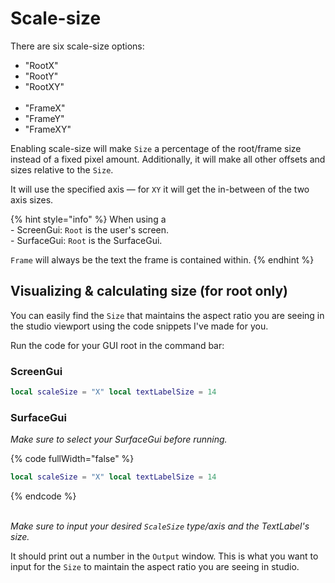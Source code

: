 # Scale-size

There are six scale-size options:

* "RootX"
* "RootY"
* "RootXY"\
  ​
* "FrameX"
* "FrameY"
* "FrameXY"



Enabling scale-size will make `Size` a percentage of the root/frame size instead of a fixed pixel amount. Additionally, it will make all other offsets and sizes relative to the `Size`.

It will use the specified axis — for `XY` it will get the in-between of the two axis sizes.

{% hint style="info" %}
When using a\
\- ScreenGui: `Root` is the user's screen.\
\- SurfaceGui: `Root` is the SurfaceGui.

`Frame` will always be the text the frame is contained within.
{% endhint %}



## Visualizing & calculating size (for root only)

You can easily find the `Size` that maintains the aspect ratio you are seeing in the studio viewport using the code snippets I've made for you.

Run the code for your GUI root in the command bar:

### ScreenGui

```lua
local scaleSize = "X" local textLabelSize = 14										local viewportSize = workspace.CurrentCamera.ViewportSize if scaleSize == "XY" then viewportSize = (viewportSize.X + viewportSize.Y)/2 else viewportSize = viewportSize[scaleSize] end warn(math.round(textLabelSize/viewportSize*100*1000)/1000)
```

### SurfaceGui

_Make sure to select your SurfaceGui before running._

{% code fullWidth="false" %}
```lua
local scaleSize = "X" local textLabelSize = 14										local surfaceGui = game.Selection:Get()[1] local adornee = surfaceGui.Adornee if not adornee then adornee = surfaceGui.Parent end local viewportSize = nil local face = surfaceGui.Face local pixelsPerStud = surfaceGui.PixelsPerStud local partSize = adornee.Size if face == Enum.NormalId.Front or face == Enum.NormalId.Back then viewportSize = Vector2.new(partSize.X*pixelsPerStud, partSize.Y*pixelsPerStud) elseif face == Enum.NormalId.Left or face == Enum.NormalId.Right then viewportSize = Vector2.new(partSize.Z*pixelsPerStud, partSize.Y*pixelsPerStud) else viewportSize = Vector2.new(partSize.X*pixelsPerStud, partSize.Z*pixelsPerStud) end if scaleSize == "XY" then viewportSize = (viewportSize.X + viewportSize.Y)/2 else viewportSize = viewportSize[scaleSize] end warn(math.round(textLabelSize/viewportSize*100*1000)/1000)
```
{% endcode %}

\
_Make sure to input your desired `ScaleSize` type/axis and the TextLabel's size._

It should print out a number in the `Output` window. This is what you want to input for the `Size` to maintain the aspect ratio you are seeing in studio.
